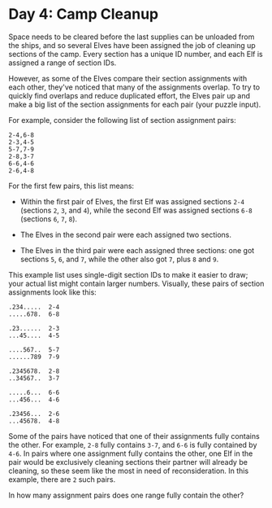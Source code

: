 # Day 4: Camp Cleanup

Space needs to be cleared before the last supplies can be unloaded from the
ships, and so several Elves have been assigned the job of cleaning up sections
of the camp. Every section has a unique ID number, and each Elf is assigned a
range of section IDs.

However, as some of the Elves compare their section assignments with each other,
they've noticed that many of the assignments overlap. To try to quickly find
overlaps and reduce duplicated effort, the Elves pair up and make a big list of
the section assignments for each pair (your puzzle input).

For example, consider the following list of section assignment pairs:

```
2-4,6-8
2-3,4-5
5-7,7-9
2-8,3-7
6-6,4-6
2-6,4-8
```

For the first few pairs, this list means:

- Within the first pair of Elves, the first Elf was assigned sections `2-4`
  (sections `2`, `3`, and `4`), while the second Elf was assigned sections `6-8`
  (sections `6`, `7`, `8`).

- The Elves in the second pair were each assigned two sections.

- The Elves in the third pair were each assigned three sections: one got
  sections `5`, `6`, and `7`, while the other also got `7`, plus `8` and `9`.

This example list uses single-digit section IDs to make it easier to draw; your
actual list might contain larger numbers. Visually, these pairs of section
assignments look like this:

```
.234.....  2-4
.....678.  6-8

.23......  2-3
...45....  4-5

....567..  5-7
......789  7-9

.2345678.  2-8
..34567..  3-7

.....6...  6-6
...456...  4-6

.23456...  2-6
...45678.  4-8
```

Some of the pairs have noticed that one of their assignments fully contains the
other. For example, `2-8` fully contains `3-7`, and `6-6` is fully contained by
`4-6`. In pairs where one assignment fully contains the other, one Elf in the
pair would be exclusively cleaning sections their partner will already be
cleaning, so these seem like the most in need of reconsideration. In this
example, there are `2` such pairs.

In how many assignment pairs does one range fully contain the other?
